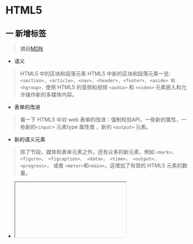 # HTML5
## 一 新增标签
   > 摘自[MDN](https://developer.mozilla.org/zh-CN/docs/Web/Guide/HTML/HTML5)
* 语义
> HTML5 中的区块和段落元素
> HTML5 中新的区块和段落元素一览: `<section>, <article>, <nav>, <header>, <footer>, <aside> 和 <hgroup>.`
> 使用 HTML5 的音频和视频
> `<audio>` 和 `<video>` 元素嵌入和允许操作新的多媒体内容。
* 表单的改进
> 看一下 HTML5 中对 web 表单的改进：强制校验API，一些新的属性，一些新的`<input`> 元素type 属性值 ，新的 `<output>` 元素。
* 新的语义元素
> 除了节段，媒体和表单元素之外，还有众多的新元素，例如 `<mark>， <figure>， <figcaption>， <data>， <time>， <output>， <progress>`， 或者 `<meter>`和`<main>`，这增加了有效的 HTML5 元素的数量。
* <iframe> 的改进
> 使用 sandbox， seamless， 和 srcdoc 属性，作者们现在可以精确控制 `<iframe>` 元素的安全级别以及期望的渲染。
## 二 杂项
* Doctype作用? 严格模式？混杂模式？
   ```
   <!DOCTYPE>声明在HTML最前面，告知浏览器的解析器，用什么文档类型规范来解析这个文档。
   严格模式的排版和JS运作模式是以该浏览器支持的最高标准运行。
   在混杂模式中，页面以宽松的向后兼容的方式显示。模拟老式浏览器的行为以防止站点无法工作。
   ```
   ***
*
     
